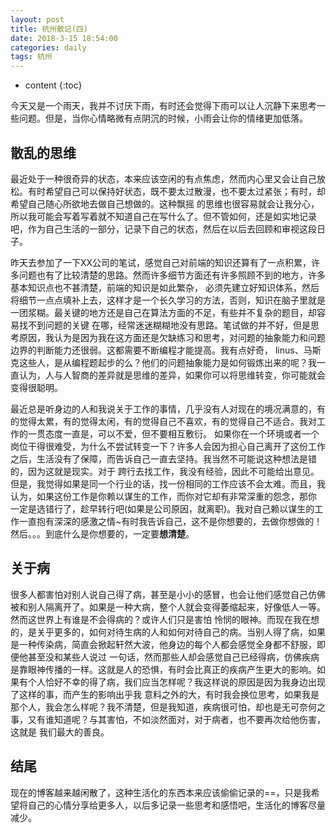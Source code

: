 ```yaml
---
layout: post
title: 杭州散记(四)
date: 2018-3-15 18:54:00
categories: daily
tags: 杭州
---
```


* content
{:toc}

今天又是一个雨天，我并不讨厌下雨，有时还会觉得下雨可以让人沉静下来思考一些问题。但是，当你心情略微有点阴沉的时候，小雨会让你的情绪更加低落。




## 散乱的思维
最近处于一种很奇异的状态，本来应该空闲的有点焦虑，然而内心里又会让自己放松。有时希望自己可以保持好状态，既不要太过散漫，也不要太过紧张；有时，却希望自己随心所欲地去做自己想做的。这种飘摇
的思维也很容易就会让我分心，所以我可能会写着写着就不知道自己在写什么了。但不管如何，还是如实地记录吧，作为自己生活的一部分，记录下自己的状态，然后在以后去回顾和审视这段日子。

昨天去参加了一下XX公司的笔试，感觉自己对前端的知识还算有了一点积累，许多问题也有了比较清楚的思路。然而许多细节方面还有许多照顾不到的地方，许多基本知识点也不甚清楚，前端的知识是如此繁杂，
必须先建立好知识体系，然后将细节一点点填补上去，这样才是一个长久学习的方法，否则，知识在脑子里就是一团浆糊。最关键的地方还是自己在算法方面的不足，有些并不复杂的题目，却容易找不到问题的关键
在哪，经常迷迷糊糊地没有思路。笔试做的并不好，但是思考原因，我认为是因为我在这方面还是欠缺练习和思考，对问题的抽象能力和问题边界的判断能力还很弱。这都需要不断编程才能提高。我有点好奇，
linus、马斯克这些人，是从编程题起步的么？他们的问题抽象能力是如何锻炼出来的呢？我一直认为，人与人智商的差异就是思维的差异，如果你可以将思维转变，你可能就会变得很聪明。

最近总是听身边的人和我说关于工作的事情，几乎没有人对现在的境况满意的，有的觉得太累，有的觉得太闲，有的觉得自己不喜欢，有的觉得自己不适合。我对工作的一贯态度一直是，可以不爱，但不要相互敷衍。
如果你在一个环境或者一个岗位干得很难受，为什么不尝试转变一下？许多人会因为担心自己离开了这份工作之后，生活没有了保障，而告诉自己一直去坚持。我当然不可能说这种想法是错的，因为这就是现实。对于
跨行去找工作，我没有经验，因此不可能给出意见。但是，我觉得如果是同一个行业的话，找一份相同的工作应该不会太难。而且，我认为，如果这份工作是你赖以谋生的工作，而你对它却有非常深重的怨念，那你
一定是选错行了，趁早转行吧(如果是公司原因，就离职)。我对自己赖以谋生的工作一直抱有深深的感激之情~有时我告诉自己，这不是你想要的，去做你想做的！然后。。。到底什么是你想要的，一定要**想清楚**。

## 关于病
很多人都害怕对别人说自己得了病，甚至是小小的感冒，也会让他们感觉自己仿佛被和别人隔离开了。如果是一种大病，整个人就会变得萎缩起来，好像低人一等。然而这世界上有谁是不会得病的？或许人们只是害怕
怜悯的眼神。而现在我在想的，是关乎更多的，如何对待生病的人和如何对待自己的病。当别人得了病，如果是一种传染病，简直会掀起轩然大波，他身边的每个人都会感觉全身都不舒服，即便他甚至没和某些人说过
一句话，然而那些人却会感觉自己已经得病，仿佛疾病是靠眼神传播的一样。这就是人的恐惧，有时会比真正的疾病产生更大的影响。如果有个人恰好不幸的得了病，我们应当怎样呢？我这样说的原因是因为我身边出现了这样的事，而产生的影响出乎我
意料之外的大，有时我会换位思考，如果我是那个人，我会怎么样呢？我不清楚，但是我知道，疾病很可怕，却也是无可奈何之事，又有谁知道呢？与其害怕，不如淡然面对，对于病者，也不要再次给他伤害，这就是
我们最大的善良。

## 结尾
现在的博客越来越闲散了，这种生活化的东西本来应该偷偷记录的==，只是我希望将自己的心情分享给更多人，以后多记录一些思考和感悟吧，生活化的博客尽量减少。


